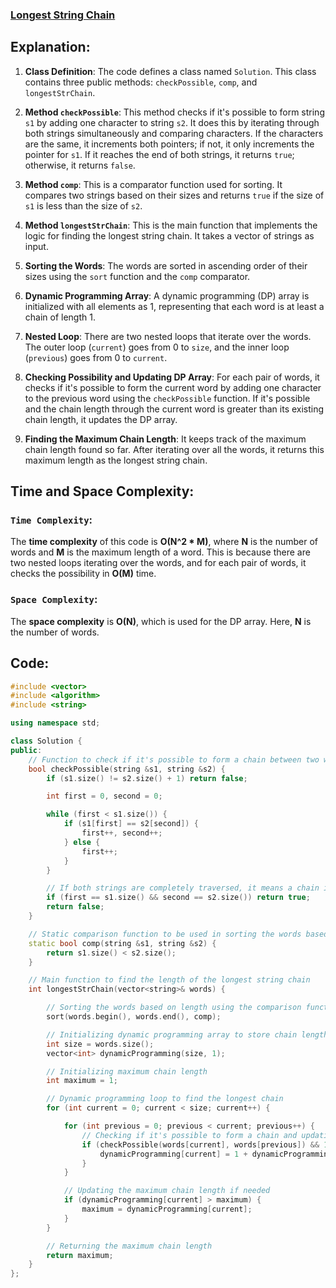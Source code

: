 ### [Longest String Chain](https://leetcode.com/problems/longest-string-chain/description/)

## Explanation:
1. **Class Definition**: The code defines a class named `Solution`. This class contains three public methods: `checkPossible`, `comp`, and `longestStrChain`.

2. **Method `checkPossible`**: This method checks if it's possible to form string `s1` by adding one character to string `s2`. It does this by iterating through both strings simultaneously and comparing characters. If the characters are the same, it increments both pointers; if not, it only increments the pointer for `s1`. If it reaches the end of both strings, it returns `true`; otherwise, it returns `false`.

3. **Method `comp`**: This is a comparator function used for sorting. It compares two strings based on their sizes and returns `true` if the size of `s1` is less than the size of `s2`.

4. **Method `longestStrChain`**: This is the main function that implements the logic for finding the longest string chain. It takes a vector of strings as input.

5. **Sorting the Words**: The words are sorted in ascending order of their sizes using the `sort` function and the `comp` comparator.

6. **Dynamic Programming Array**: A dynamic programming (DP) array is initialized with all elements as 1, representing that each word is at least a chain of length 1.

7. **Nested Loop**: There are two nested loops that iterate over the words. The outer loop (`current`) goes from 0 to `size`, and the inner loop (`previous`) goes from 0 to `current`.

8. **Checking Possibility and Updating DP Array**: For each pair of words, it checks if it's possible to form the current word by adding one character to the previous word using the `checkPossible` function. If it's possible and the chain length through the current word is greater than its existing chain length, it updates the DP array.

9. **Finding the Maximum Chain Length**: It keeps track of the maximum chain length found so far. After iterating over all the words, it returns this maximum length as the longest string chain.

## Time and Space Complexity:
### `Time Complexity`:
The **time complexity** of this code is **O(N^2 * M)**, where **N** is the number of words and **M** is the maximum length of a word. This is because there are two nested loops iterating over the words, and for each pair of words, it checks the possibility in **O(M)** time.

### `Space Complexity`:
The **space complexity** is **O(N)**, which is used for the DP array. Here, **N** is the number of words.

## Code:
```cpp
#include <vector>
#include <algorithm>
#include <string>

using namespace std;

class Solution {
public:
    // Function to check if it's possible to form a chain between two words
    bool checkPossible(string &s1, string &s2) {
        if (s1.size() != s2.size() + 1) return false;

        int first = 0, second = 0;

        while (first < s1.size()) {
            if (s1[first] == s2[second]) {
                first++, second++;
            } else {
                first++;
            }
        }

        // If both strings are completely traversed, it means a chain is possible
        if (first == s1.size() && second == s2.size()) return true;
        return false;
    }

    // Static comparison function to be used in sorting the words based on length
    static bool comp(string &s1, string &s2) {
        return s1.size() < s2.size();
    }

    // Main function to find the length of the longest string chain
    int longestStrChain(vector<string>& words) {

        // Sorting the words based on length using the comparison function
        sort(words.begin(), words.end(), comp);

        // Initializing dynamic programming array to store chain lengths
        int size = words.size();
        vector<int> dynamicProgramming(size, 1);

        // Initializing maximum chain length
        int maximum = 1;

        // Dynamic programming loop to find the longest chain
        for (int current = 0; current < size; current++) {

            for (int previous = 0; previous < current; previous++) {
                // Checking if it's possible to form a chain and updating the length
                if (checkPossible(words[current], words[previous]) && 1 + dynamicProgramming[previous] > dynamicProgramming[current]) {
                    dynamicProgramming[current] = 1 + dynamicProgramming[previous];
                }
            }

            // Updating the maximum chain length if needed
            if (dynamicProgramming[current] > maximum) {
                maximum = dynamicProgramming[current];
            }
        }

        // Returning the maximum chain length
        return maximum;
    }
};
```
